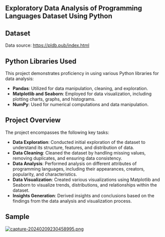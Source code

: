 ## Exploratory Data Analysis of Programming Languages Dataset Using Python

## Dataset
Data source: https://pldb.pub/index.html

## Python Libraries Used
This project demonstrates proficiency in using various Python libraries for data analysis:

- **Pandas**: Utilized for data manipulation, cleaning, and exploration.
- **Matplotlib and Seaborn**: Employed for data visualization, including plotting charts, graphs, and histograms.
- **NumPy**: Used for numerical computations and data manipulation.


## Project Overview

The project encompasses the following key tasks:

- **Data Exploration**: Conducted initial exploration of the dataset to understand its structure, features, and distribution of data.
- **Data Cleaning**: Cleaned the dataset by handling missing values, removing duplicates, and ensuring data consistency.
- **Data Analysis**: Performed analysis on different attributes of programming languages, including their appearances, creators, popularity, and characteristics.
- **Data Visualization**: Created various visualizations using Matplotlib and Seaborn to visualize trends, distributions, and relationships within the dataset.
- **Insights Generation**: Derived insights and conclusions based on the findings from the data analysis and visualization process.

## Sample

[![capture-20240209230458995.png](https://i.postimg.cc/0jzTnB8W/capture-20240209230458995.png)](https://postimg.cc/gLPtk4L8)

